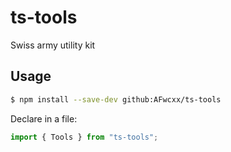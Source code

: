 # ts-tools
Swiss army utility kit

## Usage

```bash
$ npm install --save-dev github:AFwcxx/ts-tools
```

Declare in a file:

```javascript
import { Tools } from "ts-tools";
```



